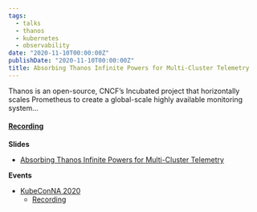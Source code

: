 ```yaml
---
tags:
  - talks
  - thanos
  - kubernetes
  - observability
date: "2020-11-10T00:00:00Z"
publishDate: "2020-11-10T00:00:00Z"
title: Absorbing Thanos Infinite Powers for Multi-Cluster Telemetry
---
```


Thanos is an open-source, CNCF’s Incubated project that horizontally scales Prometheus to create a global-scale highly available monitoring system...

#### [Recording](https://youtu.be/6Nx2BFyr7qQ)

**Slides**
* [Absorbing Thanos Infinite Powers for Multi-Cluster Telemetry](https://docs.google.com/presentation/d/1gMBQ7wLqAae45uGOcaYex-_9s675yzgexW705D7KM1Y/edit#slide=id.ga47ea1e9a6_0_13)

**Events**
* [KubeConNA 2020](https://sched.co/zrPZ)
  * [Recording](https://youtu.be/6Nx2BFyr7qQ)